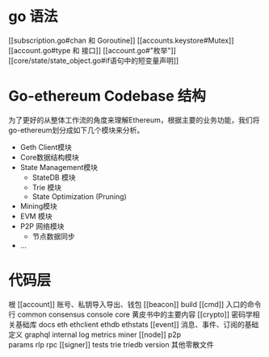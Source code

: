 
# go 语法
[[subscription.go#chan 和 Goroutine]]
[[accounts.keystore#Mutex]]
[[account.go#type 和 接口]]
[[account.go#"枚举"]]
[[core/state/state_object.go#if语句中的短变量声明]]

# Go-ethereum Codebase 结构

为了更好的从整体工作流的角度来理解Ethereum，根据主要的业务功能，我们将go-ethereum划分成如下几个模块来分析。

- Geth Client模块
- Core数据结构模块
- State Management模块
    - StateDB 模块
    - Trie 模块
    - State Optimization (Pruning)
- Mining模块
- EVM 模块
- P2P 网络模块
    - 节点数据同步
- ...


# 代码层
根
     [[account]]  账号、私钥导入导出、钱包
     [[beacon]]
     build
     [[cmd]]  入口的命令行
     common
     consensus
     console
     core   黄皮书中的主要内容
     [[crypto]]  密码学相关基础库
     docs
     eth
     ethclient
     ethdb
     ethstats
     [[event]]   消息、事件、订阅的基础定义
     graphql
     internal
     log
     metrics
     miner
     [[node]]
     p2p  
     params
     rlp
     rpc
     [[signer]]
     tests
     trie
     triedb
     version
     其他零散文件




